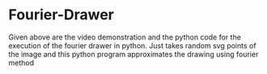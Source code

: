 # Fourier-Drawer

Given above are the video demonstration and the python code for the execution of the fourier drawer in python. Just takes random svg points of the image and this python program approximates the drawing using fourier method
